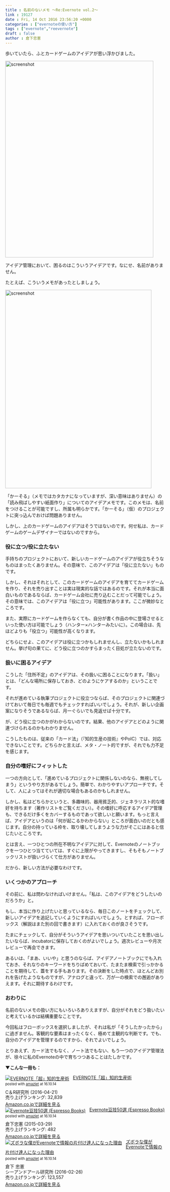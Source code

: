 ```yaml
---
title : 名前のないメモ 〜Re:Evernote vol.2〜
link : 19127
date : Fri, 14 Oct 2016 23:56:20 +0000
categories : ["evernoteの使い方"]
tags : ["evernote","reevernote"]
draft : false
author : 倉下忠憲
---
```


歩いていたら、ふとカードゲームのアイデアが思い浮かびました。

<a href="https://rashita.net/blog/?attachment_id=19128" rel="attachment wp-att-19128"><img src="https://rashita.net/blog/wp-content/uploads/2016/10/screenshot21.png" alt="screenshot" width="468" height="619" class="alignnone size-full wp-image-19128" /></a>

アイデア管理において、困るのはこういうアイデアです。なにせ、名前がありません。

たとえば、こういうメモがあったとしましょう。

<a href="https://rashita.net/blog/?attachment_id=19129" rel="attachment wp-att-19129"><img src="https://rashita.net/blog/wp-content/uploads/2016/10/screenshot22.png" alt="screenshot" width="462" height="625" class="alignnone size-full wp-image-19129" /></a>

「かーそる」（メモではカタカナになっていますが、深い意味はありません）の「読み飛ばしやすい紙面作り」についてのアイデアメモです。このメモは、名前をつけることが可能ですし、所属も明らかです。「かーそる」（仮）のプロジェクトに突っ込んでおけば問題ありません。

しかし、上のカードゲームのアイデアはそうではないのです。何せ私は、カードゲームのゲームデザイナーではないのですから。

<h3>役に立つ/役に立たない</h3>

手持ちのプロジェクトにおいて、新しいカードゲームのアイデアが役立ちそうなものはまったくありません。その意味で、このアイデアは「役に立たない」ものです。

しかし、それはそれとして、このカードゲームのアイデアを育ててカードゲームを作り、それを売り出すことは実は現実的な話ではあるのです。それが本当に面白いものであるならば、カードゲーム会社に売り込むことだって可能でしょう。その意味では、このアイデアは「役に立つ」可能性があります。ここが微妙なところです。

また、実際にカードゲームを作らなくても、自分が書く作品の中に登場させるといった使い方は可能でしょう（ハンター×ハンターみたいに）。この場合は、先ほどよりも「役立つ」可能性が高くなります。

どちらにせよ、このアイデアは役に立つかもしれませんし、立たないかもしれません。挙げ句の果てに、どう役に立つのかすらまったく目処が立たないのです。

<h3>扱いに困るアイデア</h3>

こうした「住所不定」のアイデアは、その扱いに困ることになります。「扱い」とは、「どんな場所に保存しておき、どのようにケアするのか」ということです。

それが進めている執筆プロジェクトに役立つならば、そのプロジェクトに関連づけておいて毎日でも毎週でもチェックすればいいでしょう。それが、新しい企画案になりそうであるならば、月一ぐらいでも見返せば十分です。

が、どう役に立つのかがわからないのです。結果、他のアイデアとどのように関連づけられるのかもわかりません。

こうしたものは、従来の「カード法」（『知的生産の技術』やPoIC）では、対応できないことです。どちらかと言えば、メタ・ノート的ですが、それでも力不足を感じます。

<h3>自分の嗜好にフィットした</h3>

一つの方向として、「進めているプロジェクトに関係しないのなら、無視してしまう」というやり方があるでしょう。簡単で、わかりやすいアプローチです。そして、人によってはそれが適切な場合もあるのかもしれません。

しかし、私はどちらかというと、多趣味的、器用貧乏的、ジェネラリスト的な嗜好を持ちます（著作リストをご覧ください）。その嗜好に呼応するアイデア管理も、できるだけ多くをカバーするものであって欲しいと願います。もっと言えば、アイデアというのは「何が起こるかわからない」ところが面白いのだとも感じます。自分の持っている枠を、取り壊してしまうような力がそこにはあると信じたいところです。

とは言え、一つひとつの所在不明なアイデアに対して、Evernoteのノートブックを一つひとつ当てていては、すぐに上限がやってきますし、そもそもノートブックリストが扱いづらくて仕方がありません。

だから、新しい方法が必要なわけです。

<h3>いくつかのアプローチ</h3>

その前に、私は問わなければいけません。「私は、このアイデアをどうしたいのだろうか」と。

もし、本当に作り上げたいと思っているなら、毎日このノートをチェックして、新しいアイデアを追記していくようにすればいいでしょう。とすれば、フローボックス（解説はまた別の回で書きます）に入れておくのが良さそうです。

たまにチェックして、自分がそういうアイデアを思いついていたことを思い出したいならば、incubatorに保存しておくのがよいでしょう。週次レビューや月次レビューで再会できます。

あるいは、「まあ、いいや」と思うのならば、アイデアノートブックにでも入れておき、それなりのキーワードをちりばめておいて、たまたま検索で引っかかることを期待して、蓋をする手もあります。その決断をした時点で、ほとんどお別れを告げたようなものですが、アナログと違って、万が一の検索での邂逅がありえます。それに期待するわけです。

<h3>おわりに</h3>

名前のないメモの扱い方にもいろいろありえますが、自分がそれをどう扱いたいと考えているかは結構重要なことです。

今回私はフローボックスを選択しましたが、それは私が「そうしたかったから」に過ぎません。客観的な要素はまったくなく、極めて主観的な判断です。でも、自分のアイデアを管理するのですから、それでよいでしょう。

とりあえず、カード法でもなく、ノート法でもない、もう一つのアイデア管理法が、徐々に私のEvernoteの中で育ちつつあることはたしかです。

<strong>▼こんな一冊も：</strong>

<div class="amazlet-box" style="margin-bottom:0px;"><div class="amazlet-image" style="float:left;margin:0px 12px 1px 0px;"><a href="http://www.amazon.co.jp/exec/obidos/ASIN/B01EL08HW2/rashita1000-22/ref=nosim/" name="amazletlink" target="_blank"><img src="http://ecx.images-amazon.com/images/I/51i02uyvjAL._SL160_.jpg" alt="EVERNOTE「超」知的生産術" style="border: none;" /></a></div><div class="amazlet-info" style="line-height:120%; margin-bottom: 10px"><div class="amazlet-name" style="margin-bottom:10px;line-height:120%"><a href="http://www.amazon.co.jp/exec/obidos/ASIN/B01EL08HW2/rashita1000-22/ref=nosim/" name="amazletlink" target="_blank">EVERNOTE「超」知的生産術</a><div class="amazlet-powered-date" style="font-size:80%;margin-top:5px;line-height:120%">posted with <a href="http://www.amazlet.com/" title="amazlet" target="_blank">amazlet</a> at 16.10.14</div></div><div class="amazlet-detail">C＆R研究所 (2016-04-21)<br />売り上げランキング: 32,839<br /></div><div class="amazlet-sub-info" style="float: left;"><div class="amazlet-link" style="margin-top: 5px"><a href="http://www.amazon.co.jp/exec/obidos/ASIN/B01EL08HW2/rashita1000-22/ref=nosim/" name="amazletlink" target="_blank">Amazon.co.jpで詳細を見る</a></div></div></div><div class="amazlet-footer" style="clear: left"></div></div>

<div class="amazlet-box" style="margin-bottom:0px;"><div class="amazlet-image" style="float:left;margin:0px 12px 1px 0px;"><a href="http://www.amazon.co.jp/exec/obidos/ASIN/B00VEEJ9XU/rashita1000-22/ref=nosim/" name="amazletlink" target="_blank"><img src="http://ecx.images-amazon.com/images/I/41oyLdAhfmL._SL160_.jpg" alt="Evernote豆技50選 (Espresso Books)" style="border: none;" /></a></div><div class="amazlet-info" style="line-height:120%; margin-bottom: 10px"><div class="amazlet-name" style="margin-bottom:10px;line-height:120%"><a href="http://www.amazon.co.jp/exec/obidos/ASIN/B00VEEJ9XU/rashita1000-22/ref=nosim/" name="amazletlink" target="_blank">Evernote豆技50選 (Espresso Books)</a><div class="amazlet-powered-date" style="font-size:80%;margin-top:5px;line-height:120%">posted with <a href="http://www.amazlet.com/" title="amazlet" target="_blank">amazlet</a> at 16.10.14</div></div><div class="amazlet-detail">倉下忠憲 (2015-03-29)<br />売り上げランキング: 482<br /></div><div class="amazlet-sub-info" style="float: left;"><div class="amazlet-link" style="margin-top: 5px"><a href="http://www.amazon.co.jp/exec/obidos/ASIN/B00VEEJ9XU/rashita1000-22/ref=nosim/" name="amazletlink" target="_blank">Amazon.co.jpで詳細を見る</a></div></div></div><div class="amazlet-footer" style="clear: left"></div></div>

<div class="amazlet-box" style="margin-bottom:0px;"><div class="amazlet-image" style="float:left;margin:0px 12px 1px 0px;"><a href="http://www.amazon.co.jp/exec/obidos/ASIN/4863541953/rashita1000-22/ref=nosim/" name="amazletlink" target="_blank"><img src="http://ecx.images-amazon.com/images/I/515rWUhPqbL._SL160_.jpg" alt="ズボラな僕がEvernoteで情報の片付け達人になった理由" style="border: none;" /></a></div><div class="amazlet-info" style="line-height:120%; margin-bottom: 10px"><div class="amazlet-name" style="margin-bottom:10px;line-height:120%"><a href="http://www.amazon.co.jp/exec/obidos/ASIN/4863541953/rashita1000-22/ref=nosim/" name="amazletlink" target="_blank">ズボラな僕がEvernoteで情報の片付け達人になった理由</a><div class="amazlet-powered-date" style="font-size:80%;margin-top:5px;line-height:120%">posted with <a href="http://www.amazlet.com/" title="amazlet" target="_blank">amazlet</a> at 16.10.14</div></div><div class="amazlet-detail">倉下 忠憲 <br />シーアンドアール研究所 (2016-02-26)<br />売り上げランキング: 123,557<br /></div><div class="amazlet-sub-info" style="float: left;"><div class="amazlet-link" style="margin-top: 5px"><a href="http://www.amazon.co.jp/exec/obidos/ASIN/4863541953/rashita1000-22/ref=nosim/" name="amazletlink" target="_blank">Amazon.co.jpで詳細を見る</a></div></div></div><div class="amazlet-footer" style="clear: left"></div></div>
